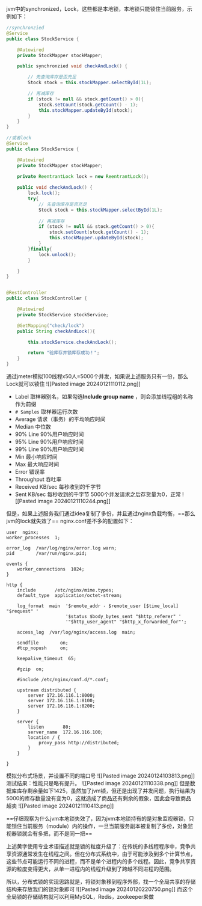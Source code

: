 jvm中的synchronized，Lock，这些都是本地锁，本地锁只能锁住当前服务，示例如下：
```java
//synchronzied
@Service
public class StockService {

    @Autowired
    private StockMapper stockMapper;

    public synchronzied void checkAndLock() {

        // 先查询库存是否充足
        Stock stock = this.stockMapper.selectById(1L);

        // 再减库存
        if (stock != null && stock.getCount() > 0){
            stock.setCount(stock.getCount() - 1);
            this.stockMapper.updateById(stock);
        }
    }
}

//或者lock
@Service
public class StockService {

    @Autowired
    private StockMapper stockMapper;

	private ReentrantLock lock = new ReentrantLock();
	
    public void checkAndLock() {
		lock.lock();
		try{
		    // 先查询库存是否充足
	        Stock stock = this.stockMapper.selectById(1L);
	
	        // 再减库存
	        if (stock != null && stock.getCount() > 0){
	            stock.setCount(stock.getCount() - 1);
	            this.stockMapper.updateById(stock);
	        }
		}finally{
			lock.unlock();
		}

    }
}


@RestController
public class StockController {

    @Autowired
    private StockService stockService;

    @GetMapping("check/lock")
    public String checkAndLock(){

        this.stockService.checkAndLock();

        return "验库存并锁库存成功！";
    }
}
```
通过jmeter模拟100线程x50人=5000个并发，如果说上述服务只有一份，那么Lock就可以锁住
![[Pasted image 20240121110112.png]]
- Label 取样器别名，如果勾选**Include group name** ，则会添加线程组的名称作为前缀
- `# Samples` 取样器运行次数
- Average 请求（事务）的平均响应时间
- Median 中位数
- 90% Line 90%用户响应时间
- 95% Line 90%用户响应时间
- 99% Line 90%用户响应时间
- Min 最小响应时间
- Max 最大响应时间
- Error 错误率
- Throughput 吞吐率
- Received KB/sec 每秒收到的千字节
- Sent KB/sec 每秒收到的千字节
5000个并发请求之后存货量为0，正常
![[Pasted image 20240121110244.png]]


但是，如果上述服务我们通过idea复制了多份，并且通过nginx负载均衡，==那么jvm的lock就失效了==
nginx.conf差不多的配置如下：
```shell
user  nginx;
worker_processes  1;

error_log  /var/log/nginx/error.log warn;
pid        /var/run/nginx.pid;

events {
    worker_connections  1024;
}

http {
    include       /etc/nginx/mime.types;
    default_type  application/octet-stream;

    log_format  main  '$remote_addr - $remote_user [$time_local] "$request" '
                      '$status $body_bytes_sent "$http_referer" '
                      '"$http_user_agent" "$http_x_forwarded_for"';

    access_log  /var/log/nginx/access.log  main;

    sendfile        on;
    #tcp_nopush     on;

    keepalive_timeout  65;

    #gzip  on;

    #include /etc/nginx/conf.d/*.conf;
	
	upstream distributed {
		server 172.16.116.1:8000;
		server 172.16.116.1:8100;
		server 172.16.116.1:8200;
	}
	
	server {
		listen       80;
        server_name  172.16.116.100;
		location / {
			proxy_pass http://distributed;
		}
	}
	
}
```
模拟分布式场景，并设置不同的端口号
![[Pasted image 20240124103813.png]]
测试结果：性能只是略有提升。
![[Pasted image 20240121110338.png]]
但是数据库库存剩余量如下1425，虽然加了jvm锁，但还是出现了并发问题，执行结果为5000的库存数量没有变为0，这就造成了商品还有剩余的假象，因此会导致商品超卖
![[Pasted image 20240121110413.png]]

==仔细观察为什么jvm本地锁失效了，因为jvm本地锁持有的是对象监视器锁，只能锁住当前服务（module）内的操作，一旦当前服务副本被复制了多份，对象监视器锁就会有多把，而不是同一把==

上述黄字使用专业术语描述就是锁的粒度升级了：在传统的多线程程序中，竞争共享资源通常发生在线程之间。但在分布式系统中，由于可能涉及到多个计算节点，这些节点可能运行不同的进程，而不是单个进程内的多个线程。因此，竞争共享资源的粒度变得更大，从单一进程内的线程升级到了跨越不同进程的范围。

所以，分布式锁的实现思路就是，将锁对象移到程序外部，找一个全局共享的存储结构来存放我们的锁对象即可
![[Pasted image 20240120220750.png]]
而这个全局锁的存储结构就可以利用MySQL，Redis，zookeeper来做




